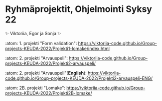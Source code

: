 # Ryhmäprojektit, Ohjelmointi Syksy 22

:sparkles: Viktoriia, Egor ja Sonja :sparkles:

:atom: 1. projekti "Form validation": https://viktoriia-code.github.io/Group-projects-KEUDA-2022/Projekti1-lomake/index.html

:atom: 2. projekti "Arvauspeli": https://viktoriia-code.github.io/Group-projects-KEUDA-2022/Projekti2-arvauspeli/

:atom: 2. projekti "Arvauspeli"(**English**): https://viktoriia-code.github.io/Group-projects-KEUDA-2022/Projekti2-arvauspeli-ENG/

:atom: 2B. projekti "Lomake": https://viktoriia-code.github.io/Group-projects-KEUDA-2022/Projekti2B-lomake/
